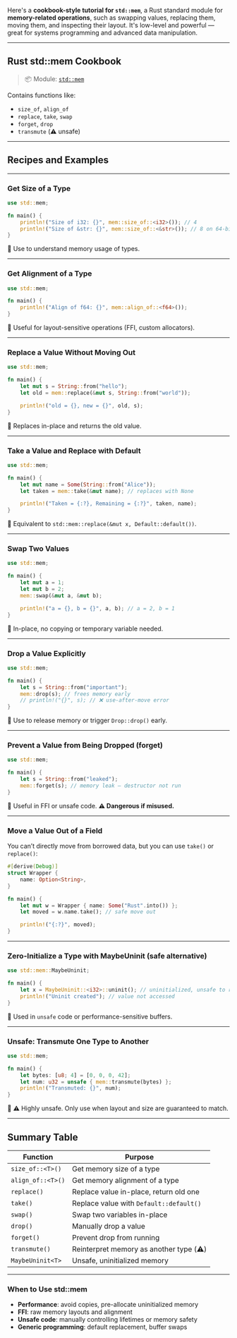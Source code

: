 Here's a **cookbook-style tutorial for `std::mem`**, a Rust standard module for **memory-related operations**, such as swapping values, replacing them, moving them, and inspecting their layout. It's low-level and powerful — great for systems programming and advanced data manipulation.

---

## Rust std::mem Cookbook

> 📦 Module: [`std::mem`](https://doc.rust-lang.org/std/mem/)

Contains functions like:

* `size_of`, `align_of`
* `replace`, `take`, `swap`
* `forget`, `drop`
* `transmute` (⚠️ unsafe)

---

## Recipes and Examples

---

### Get Size of a Type

```rust
use std::mem;

fn main() {
    println!("Size of i32: {}", mem::size_of::<i32>()); // 4
    println!("Size of &str: {}", mem::size_of::<&str>()); // 8 on 64-bit
}
```

📘 Use to understand memory usage of types.

---

### Get Alignment of a Type

```rust
use std::mem;

fn main() {
    println!("Align of f64: {}", mem::align_of::<f64>());
}
```

📘 Useful for layout-sensitive operations (FFI, custom allocators).

---

### Replace a Value Without Moving Out

```rust
use std::mem;

fn main() {
    let mut s = String::from("hello");
    let old = mem::replace(&mut s, String::from("world"));

    println!("old = {}, new = {}", old, s);
}
```

📘 Replaces in-place and returns the old value.

---

### Take a Value and Replace with Default

```rust
use std::mem;

fn main() {
    let mut name = Some(String::from("Alice"));
    let taken = mem::take(&mut name); // replaces with None

    println!("Taken = {:?}, Remaining = {:?}", taken, name);
}
```

📘 Equivalent to `std::mem::replace(&mut x, Default::default())`.

---

### Swap Two Values

```rust
use std::mem;

fn main() {
    let mut a = 1;
    let mut b = 2;
    mem::swap(&mut a, &mut b);

    println!("a = {}, b = {}", a, b); // a = 2, b = 1
}
```

📘 In-place, no copying or temporary variable needed.

---

### Drop a Value Explicitly

```rust
use std::mem;

fn main() {
    let s = String::from("important");
    mem::drop(s); // frees memory early
    // println!("{}", s); // ❌ use-after-move error
}
```

📘 Use to release memory or trigger `Drop::drop()` early.

---

### Prevent a Value from Being Dropped (forget)

```rust
use std::mem;

fn main() {
    let s = String::from("leaked");
    mem::forget(s); // memory leak — destructor not run
}
```

📘 Useful in FFI or unsafe code. **⚠️ Dangerous if misused.**

---

### Move a Value Out of a Field

You can’t directly move from borrowed data, but you can use `take()` or `replace()`:

```rust
#[derive(Debug)]
struct Wrapper {
    name: Option<String>,
}

fn main() {
    let mut w = Wrapper { name: Some("Rust".into()) };
    let moved = w.name.take(); // safe move out

    println!("{:?}", moved);
}
```

---

### Zero-Initialize a Type with MaybeUninit (safe alternative)

```rust
use std::mem::MaybeUninit;

fn main() {
    let x = MaybeUninit::<i32>::uninit(); // uninitialized, unsafe to read
    println!("Uninit created"); // value not accessed
}
```

📘 Used in `unsafe` code or performance-sensitive buffers.

---

### Unsafe: Transmute One Type to Another

```rust
use std::mem;

fn main() {
    let bytes: [u8; 4] = [0, 0, 0, 42];
    let num: u32 = unsafe { mem::transmute(bytes) };
    println!("Transmuted: {}", num);
}
```

📘 ⚠️ Highly unsafe. Only use when layout and size are guaranteed to match.

---

## Summary Table

| Function          | Purpose                                 |
| ----------------- | --------------------------------------- |
| `size_of::<T>()`  | Get memory size of a type               |
| `align_of::<T>()` | Get memory alignment of a type          |
| `replace()`       | Replace value in-place, return old one  |
| `take()`          | Replace value with `Default::default()` |
| `swap()`          | Swap two variables in-place             |
| `drop()`          | Manually drop a value                   |
| `forget()`        | Prevent drop from running               |
| `transmute()`     | Reinterpret memory as another type (⚠️) |
| `MaybeUninit<T>`  | Unsafe, uninitialized memory            |

---

### When to Use std::mem

* **Performance**: avoid copies, pre-allocate uninitialized memory
* **FFI**: raw memory layouts and alignment
* **Unsafe code**: manually controlling lifetimes or memory safety
* **Generic programming**: default replacement, buffer swaps
